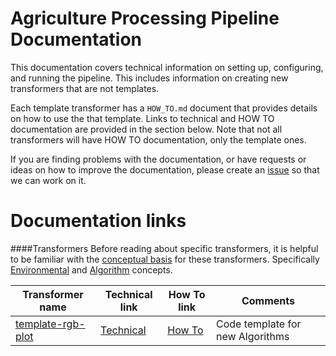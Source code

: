# Agriculture Processing Pipeline Documentation
This documentation covers technical information on setting up, configuring, and running the pipeline.
This includes information on creating new transformers that are not templates.

Each template transformer has a `HOW_TO.md` document that provides details on how to use the that template.
Links to technical and HOW TO documentation are provided in the section below.
Note that not all transformers will have HOW TO documentation, only the template ones.

If you are finding problems with the documentation, or have requests or ideas on how to improve the documentation, please create an [issue](https://github.com/AgPipeline/computing-pipeline/issues/new/choose) so that we can work on it.

# Documentation links
<!-- Please provide links to the documents listed below -->
<!-- Use the repository name in the "Transformer name" column" -->
####Transformers 
Before reading about specific transformers, it is helpful to be familiar with the [conceptual basis](https://agpipeline.github.io/transformers/transformers) for these transformers.
Specifically [Environmental](https://agpipeline.github.io/transformers/environment) and [Algorithm](https://agpipeline.github.io/transformers/algorithm) concepts.


| Transformer name | Technical link | How To link | Comments |
| ---------------- | -------------- | ----------- | -------- |
| [template-rgb-plot](https://github.com/AgPipeline/template-rgb-plot) | [Technical](https://github.com/AgPipeline/AgPipeline.github.io/blob/master/transformers/template_rgb_plot.md) | [How To](https://github.com/AgPipeline/template-rgb-plot/blob/master/HOW_TO.md) | Code template for new Algorithms |
